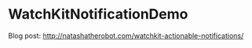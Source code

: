 WatchKitNotificationDemo
========================

Blog post: http://natashatherobot.com/watchkit-actionable-notifications/
